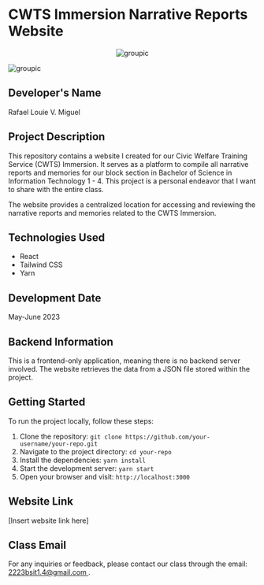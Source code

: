 # CWTS Immersion Narrative Reports Website

<p align="center">
  <img src="https://github.com/egg-lou/narrative-web/assets/118577897/4dc32105-61de-49ad-b5d0-2ff323a0a23f" alt="groupic">
</p>

![groupic](https://github.com/egg-lou/narrative-web/assets/118577897/4dc32105-61de-49ad-b5d0-2ff323a0a23f)

## Developer's Name
Rafael Louie V. Miguel

## Project Description
This repository contains a website I created for our Civic Welfare Training Service (CWTS) Immersion. It serves as a platform to compile all narrative reports and memories for our block section in Bachelor of Science in Information Technology 1 - 4. This project is a personal endeavor that I want to share with the entire class.

The website provides a centralized location for accessing and reviewing the narrative reports and memories related to the CWTS Immersion.

## Technologies Used
- React
- Tailwind CSS
- Yarn

## Development Date
May-June 2023

## Backend Information
This is a frontend-only application, meaning there is no backend server involved. The website retrieves the data from a JSON file stored within the project.

## Getting Started
To run the project locally, follow these steps:

1. Clone the repository: `git clone https://github.com/your-username/your-repo.git`
2. Navigate to the project directory: `cd your-repo`
3. Install the dependencies: `yarn install`
4. Start the development server: `yarn start`
5. Open your browser and visit: `http://localhost:3000`

## Website Link
[Insert website link here]

## Class Email
For any inquiries or feedback, please contact our class through the email: [2223bsit1.4@gmail.com ](mailto:2223bsit1.4@gmail.com ).
